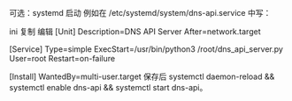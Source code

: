 可选：systemd 启动
例如在 /etc/systemd/system/dns-api.service 中写：

ini
复制
编辑
[Unit]
Description=DNS API Server
After=network.target

[Service]
Type=simple
ExecStart=/usr/bin/python3 /root/dns_api_server.py
User=root
Restart=on-failure

[Install]
WantedBy=multi-user.target
保存后 systemctl daemon-reload && systemctl enable dns-api && systemctl start dns-api。